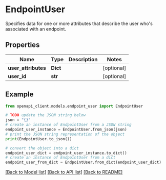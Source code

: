 # EndpointUser

Specifies data for one or more attributes that describe the user who's associated with an endpoint.

## Properties

Name | Type | Description | Notes
------------ | ------------- | ------------- | -------------
**user_attributes** | **Dict** |  | [optional] 
**user_id** | **str** |  | [optional] 

## Example

```python
from openapi_client.models.endpoint_user import EndpointUser

# TODO update the JSON string below
json = "{}"
# create an instance of EndpointUser from a JSON string
endpoint_user_instance = EndpointUser.from_json(json)
# print the JSON string representation of the object
print(EndpointUser.to_json())

# convert the object into a dict
endpoint_user_dict = endpoint_user_instance.to_dict()
# create an instance of EndpointUser from a dict
endpoint_user_from_dict = EndpointUser.from_dict(endpoint_user_dict)
```
[[Back to Model list]](../README.md#documentation-for-models) [[Back to API list]](../README.md#documentation-for-api-endpoints) [[Back to README]](../README.md)


